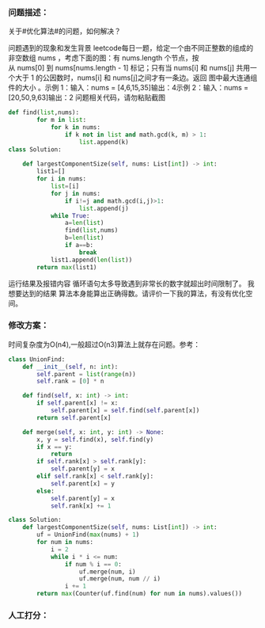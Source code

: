 ### 问题描述：
<p>关于#优化算法#的问题，如何解决？</p>
问题遇到的现象和发生背景
leetcode每日一题，给定一个由不同正整数的组成的非空数组 nums ，考虑下面的图：有 nums.length 个节点，按从 nums[0] 到 nums[nums.length - 1] 标记；只有当 nums[i] 和 nums[j] 共用一个大于 1 的公因数时，nums[i] 和 nums[j]之间才有一条边。返回 图中最大连通组件的大小 。示例 1：输入：nums = [4,6,15,35]输出：4示例 2：输入：nums = [20,50,9,63]输出：2
问题相关代码，请勿粘贴截图

```python
def find(list,nums):
        for m in list:
            for k in nums:
                if k not in list and math.gcd(k, m) > 1:
                    list.append(k)
class Solution:
    
    def largestComponentSize(self, nums: List[int]) -> int:
        list1=[]
        for i in nums:
            list=[i]
            for j in nums:
                if i!=j and math.gcd(i,j)>1:
                    list.append(j)
            while True:
                a=len(list)
                find(list,nums)
                b=len(list)
                if a==b:
                    break
            list1.append(len(list))
        return max(list1)

```
运行结果及报错内容
循环语句太多导致遇到非常长的数字就超出时间限制了。
我想要达到的结果
算法本身能算出正确得数。请评价一下我的算法，有没有优化空间。 
### 修改方案：
时间复杂度为O(n4),一般超过O(n3)算法上就存在问题。参考：

```python
class UnionFind:
    def __init__(self, n: int):
        self.parent = list(range(n))
        self.rank = [0] * n

    def find(self, x: int) -> int:
        if self.parent[x] != x:
            self.parent[x] = self.find(self.parent[x])
        return self.parent[x]

    def merge(self, x: int, y: int) -> None:
        x, y = self.find(x), self.find(y)
        if x == y:
            return
        if self.rank[x] > self.rank[y]:
            self.parent[y] = x
        elif self.rank[x] < self.rank[y]:
            self.parent[x] = y
        else:
            self.parent[y] = x
            self.rank[x] += 1

class Solution:
    def largestComponentSize(self, nums: List[int]) -> int:
        uf = UnionFind(max(nums) + 1)
        for num in nums:
            i = 2
            while i * i <= num:
                if num % i == 0:
                    uf.merge(num, i)
                    uf.merge(num, num // i)
                i += 1
        return max(Counter(uf.find(num) for num in nums).values())

```

### 人工打分：
